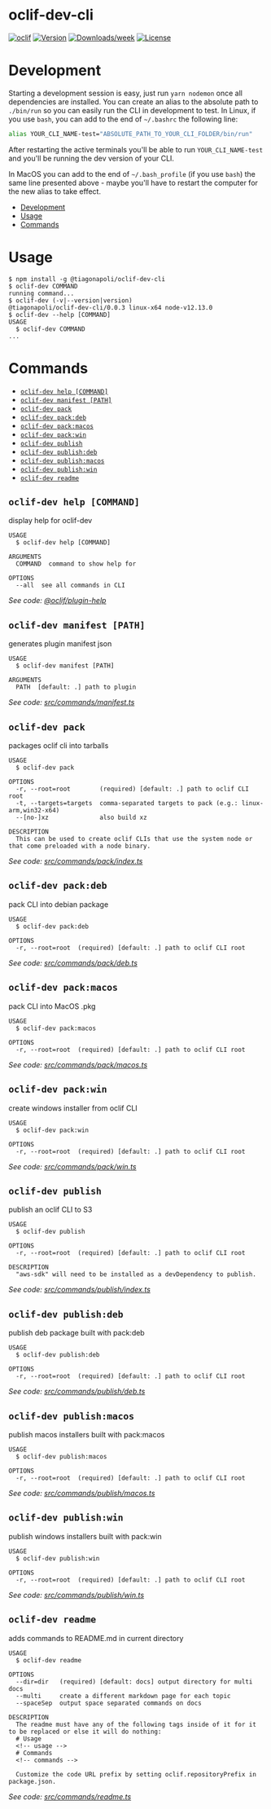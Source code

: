 oclif-dev-cli
==============

[![oclif](https://img.shields.io/badge/cli-oclif-brightgreen.svg)](https://oclif.io)
[![Version](https://img.shields.io/npm/v/oclif-dev-cli.svg)](https://npmjs.org/package/oclif-dev-cli)
[![Downloads/week](https://img.shields.io/npm/dw/oclif-dev-cli.svg)](https://npmjs.org/package/oclif-dev-cli)
[![License](https://img.shields.io/npm/l/oclif-dev-cli.svg)](https://github.com/tiagonapoli/oclif-dev-cli/blob/master/package.json)


# Development

Starting a development session is easy, just run `yarn nodemon` once all dependencies are installed. You can create an alias to the absolute path to `./bin/run` so you can easily run the CLI in development to test. In Linux, if you use `bash`, you can add to the end of `~/.bashrc` the following line:
```sh
alias YOUR_CLI_NAME-test="ABSOLUTE_PATH_TO_YOUR_CLI_FOLDER/bin/run"
```
After restarting the active terminals you'll be able to run `YOUR_CLI_NAME-test` and you'll be running the dev version of your CLI.

In MacOS you can add to the end of `~/.bash_profile` (if you use `bash`) the same line presented above - maybe you'll have to restart the computer for the new alias to take effect.

<!-- toc -->
* [Development](#development)
* [Usage](#usage)
* [Commands](#commands)
<!-- tocstop -->
# Usage
<!-- usage -->
```sh-session
$ npm install -g @tiagonapoli/oclif-dev-cli
$ oclif-dev COMMAND
running command...
$ oclif-dev (-v|--version|version)
@tiagonapoli/oclif-dev-cli/0.0.3 linux-x64 node-v12.13.0
$ oclif-dev --help [COMMAND]
USAGE
  $ oclif-dev COMMAND
...
```
<!-- usagestop -->
# Commands
<!-- commands -->
* [`oclif-dev help [COMMAND]`](#oclif-dev-help-command)
* [`oclif-dev manifest [PATH]`](#oclif-dev-manifest-path)
* [`oclif-dev pack`](#oclif-dev-pack)
* [`oclif-dev pack:deb`](#oclif-dev-packdeb)
* [`oclif-dev pack:macos`](#oclif-dev-packmacos)
* [`oclif-dev pack:win`](#oclif-dev-packwin)
* [`oclif-dev publish`](#oclif-dev-publish)
* [`oclif-dev publish:deb`](#oclif-dev-publishdeb)
* [`oclif-dev publish:macos`](#oclif-dev-publishmacos)
* [`oclif-dev publish:win`](#oclif-dev-publishwin)
* [`oclif-dev readme`](#oclif-dev-readme)

## `oclif-dev help [COMMAND]`

display help for oclif-dev

```
USAGE
  $ oclif-dev help [COMMAND]

ARGUMENTS
  COMMAND  command to show help for

OPTIONS
  --all  see all commands in CLI
```

_See code: [@oclif/plugin-help](https://github.com/oclif/plugin-help/blob/v2.2.3/src/commands/help.ts)_

## `oclif-dev manifest [PATH]`

generates plugin manifest json

```
USAGE
  $ oclif-dev manifest [PATH]

ARGUMENTS
  PATH  [default: .] path to plugin
```

_See code: [src/commands/manifest.ts](https://github.com/tiagonapoli/oclif-dev-cli/blob/v0.0.3/src/commands/manifest.ts)_

## `oclif-dev pack`

packages oclif cli into tarballs

```
USAGE
  $ oclif-dev pack

OPTIONS
  -r, --root=root        (required) [default: .] path to oclif CLI root
  -t, --targets=targets  comma-separated targets to pack (e.g.: linux-arm,win32-x64)
  --[no-]xz              also build xz

DESCRIPTION
  This can be used to create oclif CLIs that use the system node or that come preloaded with a node binary.
```

_See code: [src/commands/pack/index.ts](https://github.com/tiagonapoli/oclif-dev-cli/blob/v0.0.3/src/commands/pack/index.ts)_

## `oclif-dev pack:deb`

pack CLI into debian package

```
USAGE
  $ oclif-dev pack:deb

OPTIONS
  -r, --root=root  (required) [default: .] path to oclif CLI root
```

_See code: [src/commands/pack/deb.ts](https://github.com/tiagonapoli/oclif-dev-cli/blob/v0.0.3/src/commands/pack/deb.ts)_

## `oclif-dev pack:macos`

pack CLI into MacOS .pkg

```
USAGE
  $ oclif-dev pack:macos

OPTIONS
  -r, --root=root  (required) [default: .] path to oclif CLI root
```

_See code: [src/commands/pack/macos.ts](https://github.com/tiagonapoli/oclif-dev-cli/blob/v0.0.3/src/commands/pack/macos.ts)_

## `oclif-dev pack:win`

create windows installer from oclif CLI

```
USAGE
  $ oclif-dev pack:win

OPTIONS
  -r, --root=root  (required) [default: .] path to oclif CLI root
```

_See code: [src/commands/pack/win.ts](https://github.com/tiagonapoli/oclif-dev-cli/blob/v0.0.3/src/commands/pack/win.ts)_

## `oclif-dev publish`

publish an oclif CLI to S3

```
USAGE
  $ oclif-dev publish

OPTIONS
  -r, --root=root  (required) [default: .] path to oclif CLI root

DESCRIPTION
  "aws-sdk" will need to be installed as a devDependency to publish.
```

_See code: [src/commands/publish/index.ts](https://github.com/tiagonapoli/oclif-dev-cli/blob/v0.0.3/src/commands/publish/index.ts)_

## `oclif-dev publish:deb`

publish deb package built with pack:deb

```
USAGE
  $ oclif-dev publish:deb

OPTIONS
  -r, --root=root  (required) [default: .] path to oclif CLI root
```

_See code: [src/commands/publish/deb.ts](https://github.com/tiagonapoli/oclif-dev-cli/blob/v0.0.3/src/commands/publish/deb.ts)_

## `oclif-dev publish:macos`

publish macos installers built with pack:macos

```
USAGE
  $ oclif-dev publish:macos

OPTIONS
  -r, --root=root  (required) [default: .] path to oclif CLI root
```

_See code: [src/commands/publish/macos.ts](https://github.com/tiagonapoli/oclif-dev-cli/blob/v0.0.3/src/commands/publish/macos.ts)_

## `oclif-dev publish:win`

publish windows installers built with pack:win

```
USAGE
  $ oclif-dev publish:win

OPTIONS
  -r, --root=root  (required) [default: .] path to oclif CLI root
```

_See code: [src/commands/publish/win.ts](https://github.com/tiagonapoli/oclif-dev-cli/blob/v0.0.3/src/commands/publish/win.ts)_

## `oclif-dev readme`

adds commands to README.md in current directory

```
USAGE
  $ oclif-dev readme

OPTIONS
  --dir=dir   (required) [default: docs] output directory for multi docs
  --multi     create a different markdown page for each topic
  --spaceSep  output space separated commands on docs

DESCRIPTION
  The readme must have any of the following tags inside of it for it to be replaced or else it will do nothing:
  # Usage
  <!-- usage -->
  # Commands
  <!-- commands -->

  Customize the code URL prefix by setting oclif.repositoryPrefix in package.json.
```

_See code: [src/commands/readme.ts](https://github.com/tiagonapoli/oclif-dev-cli/blob/v0.0.3/src/commands/readme.ts)_
<!-- commandsstop -->
